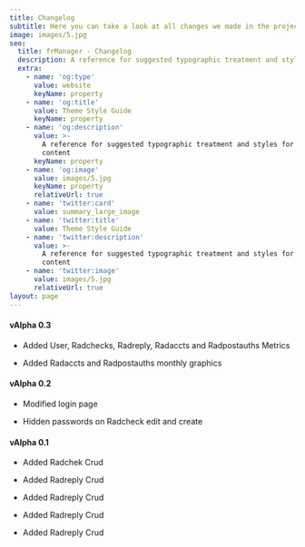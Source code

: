 ```yaml
---
title: Changelog
subtitle: Here you can take a look at all changes we made in the project
image: images/5.jpg
seo:
  title: frManager - Changelog
  description: A reference for suggested typographic treatment and styles for your content
  extra:
    - name: 'og:type'
      value: website
      keyName: property
    - name: 'og:title'
      value: Theme Style Guide
      keyName: property
    - name: 'og:description'
      value: >-
        A reference for suggested typographic treatment and styles for your
        content
      keyName: property
    - name: 'og:image'
      value: images/5.jpg
      keyName: property
      relativeUrl: true
    - name: 'twitter:card'
      value: summary_large_image
    - name: 'twitter:title'
      value: Theme Style Guide
    - name: 'twitter:description'
      value: >-
        A reference for suggested typographic treatment and styles for your
        content
    - name: 'twitter:image'
      value: images/5.jpg
      relativeUrl: true
layout: page
---
```

#### vAlpha 0.3

*   Added User, Radchecks, Radreply, Radaccts and Radpostauths Metrics

*   Added Radaccts and Radpostauths monthly graphics

#### vAlpha 0.2

*   Modified login page

*   Hidden passwords on Radcheck edit and create

#### vAlpha 0.1

*   Added Radchek Crud

*   Added Radreply Crud

*   Added Radreply Crud

*   Added Radreply Crud

*   Added Radreply Crud
